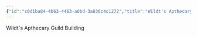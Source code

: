 ```yaml
---
{"id":"c0d1ba84-4b63-4463-a0bd-3a836c4c1272","title":"Wildt's Apthecary Guild Building","publish":true,"date_created":"Sunday, July 2nd 2023, 3:15:45 pm","date_modified":"Saturday, March 30th 2024, 11:24:43 pm","path":"Tabletop/Campaigns/And A Thousand Years More/Location/Towns and Cities/Landmarks/Wildt/Wildt's Apthecary Guild Building.md","permalink":"/tabletop/campaigns/and-a-thousand-years-more/location/towns-and-cities/landmarks/wildt/wildt-s-apthecary-guild-building/","PassFrontmatter":true}
---
```



Wildt's Apthecary Guild Building

